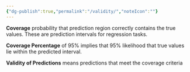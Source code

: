 ```yaml
---
{"dg-publish":true,"permalink":"/validity/","noteIcon":""}
---
```


**Coverage** probability that prediction region correctly contains the true values. These are prediction intervals for regression tasks.

**Coverage Percentage** of 95% implies that 95% likelihood that true values lie within the predicted interval.

**Validity of Predictions** means predictions that meet the coverage criteria
